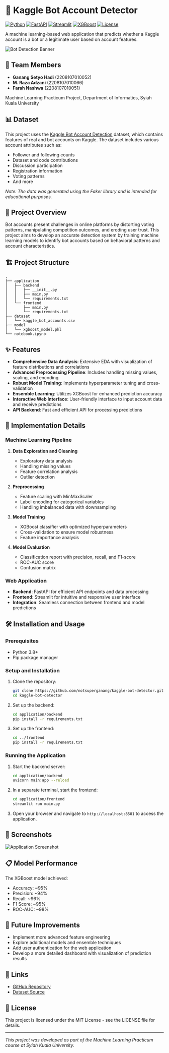# 🤖 Kaggle Bot Account Detector

[![Python](https://img.shields.io/badge/Python-3.8+-blue.svg)](https://www.python.org/)
[![FastAPI](https://img.shields.io/badge/FastAPI-0.95.0+-green.svg)](https://fastapi.tiangolo.com/)
[![Streamlit](https://img.shields.io/badge/Streamlit-1.20.0+-red.svg)](https://streamlit.io/)
[![XGBoost](https://img.shields.io/badge/XGBoost-1.7.0+-yellow.svg)](https://xgboost.readthedocs.io/)
[![License](https://img.shields.io/badge/License-MIT-purple.svg)](LICENSE)

A machine learning-based web application that predicts whether a Kaggle account is a bot or a legitimate user based on account features.

![Bot Detection Banner](https://i.imgur.com/GyBcFLR.png)

## 👥 Team Members

- **Ganang Setyo Hadi** (2208107010052)
- **M. Raza Adzani** (2208107010066)
- **Farah Nashwa** (2208107010051)

Machine Learning Practicum Project, Department of Informatics, Syiah Kuala University

## 📊 Dataset

This project uses the [Kaggle Bot Account Detection](https://www.kaggle.com/datasets/shriyashjagtap/kaggle-bot-account-detection) dataset, which contains features of real and bot accounts on Kaggle. The dataset includes various account attributes such as:

- Follower and following counts
- Dataset and code contributions
- Discussion participation
- Registration information
- Voting patterns
- And more

*Note: The data was generated using the Faker library and is intended for educational purposes.*

## 🧠 Project Overview

Bot accounts present challenges in online platforms by distorting voting patterns, manipulating competition outcomes, and eroding user trust. This project aims to develop an accurate detection system by training machine learning models to identify bot accounts based on behavioral patterns and account characteristics.

## 🏗️ Project Structure

```
.
├── application
│   ├── backend
│   │   ├── __init__.py
│   │   ├── main.py
│   │   └── requirements.txt
│   └── frontend
│       ├── main.py
│       └── requirements.txt
├── dataset
│   └── kaggle_bot_accounts.csv
├── model
│   └── xgboost_model.pkl
└── notebook.ipynb
```

## ✨ Features

- **Comprehensive Data Analysis**: Extensive EDA with visualization of feature distributions and correlations
- **Advanced Preprocessing Pipeline**: Includes handling missing values, scaling, and encoding
- **Robust Model Training**: Implements hyperparameter tuning and cross-validation
- **Ensemble Learning**: Utilizes XGBoost for enhanced prediction accuracy
- **Interactive Web Interface**: User-friendly interface to input account data and receive predictions
- **API Backend**: Fast and efficient API for processing predictions

## 🚀 Implementation Details

### Machine Learning Pipeline

1. **Data Exploration and Cleaning**
   - Exploratory data analysis
   - Handling missing values
   - Feature correlation analysis
   - Outlier detection

2. **Preprocessing**
   - Feature scaling with MinMaxScaler
   - Label encoding for categorical variables
   - Handling imbalanced data with downsampling

3. **Model Training**
   - XGBoost classifier with optimized hyperparameters
   - Cross-validation to ensure model robustness
   - Feature importance analysis

4. **Model Evaluation**
   - Classification report with precision, recall, and F1-score
   - ROC-AUC score
   - Confusion matrix

### Web Application

- **Backend**: FastAPI for efficient API endpoints and data processing
- **Frontend**: Streamlit for intuitive and responsive user interface
- **Integration**: Seamless connection between frontend and model predictions

## 🛠️ Installation and Usage

### Prerequisites

- Python 3.8+
- Pip package manager

### Setup and Installation

1. Clone the repository:
   ```bash
   git clone https://github.com/notsuperganang/kaggle-bot-detector.git
   cd kaggle-bot-detector
   ```

2. Set up the backend:
   ```bash
   cd application/backend
   pip install -r requirements.txt
   ```

3. Set up the frontend:
   ```bash
   cd ../frontend
   pip install -r requirements.txt
   ```

### Running the Application

1. Start the backend server:
   ```bash
   cd application/backend
   uvicorn main:app --reload
   ```

2. In a separate terminal, start the frontend:
   ```bash
   cd application/frontend
   streamlit run main.py
   ```

3. Open your browser and navigate to `http://localhost:8501` to access the application.

## 📸 Screenshots

![Application Screenshot](img/ss.png)

## 📋 Model Performance

The XGBoost model achieved:
- Accuracy: ~95%
- Precision: ~94%
- Recall: ~96%
- F1 Score: ~95%
- ROC-AUC: ~98%

## 📌 Future Improvements

- Implement more advanced feature engineering
- Explore additional models and ensemble techniques
- Add user authentication for the web application
- Develop a more detailed dashboard with visualization of prediction results

## 🔗 Links

- [GitHub Repository](https://github.com/notsuperganang/kaggle-bot-detector)
- [Dataset Source](https://www.kaggle.com/datasets/shriyashjagtap/kaggle-bot-account-detection)

## 📜 License

This project is licensed under the MIT License - see the LICENSE file for details.

---

*This project was developed as part of the Machine Learning Practicum course at Syiah Kuala University.*